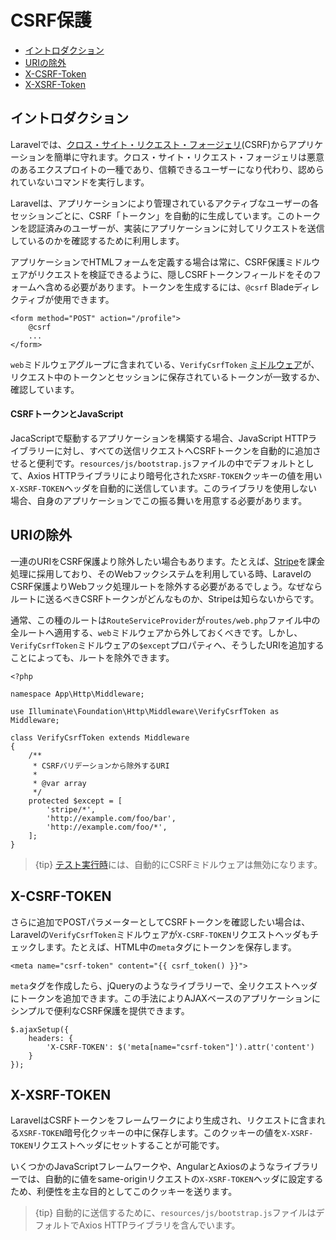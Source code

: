 # CSRF保護

- [イントロダクション](#csrf-introduction)
- [URIの除外](#csrf-excluding-uris)
- [X-CSRF-Token](#csrf-x-csrf-token)
- [X-XSRF-Token](#csrf-x-xsrf-token)

<a name="csrf-introduction"></a>
## イントロダクション

Laravelでは、[クロス・サイト・リクエスト・フォージェリ](https://ja.wikipedia.org/wiki/%E3%82%AF%E3%83%AD%E3%82%B9%E3%82%B5%E3%82%A4%E3%83%88%E3%83%AA%E3%82%AF%E3%82%A8%E3%82%B9%E3%83%88%E3%83%95%E3%82%A9%E3%83%BC%E3%82%B8%E3%82%A7%E3%83%AA)(CSRF)からアプリケーションを簡単に守れます。クロス・サイト・リクエスト・フォージェリは悪意のあるエクスプロイトの一種であり、信頼できるユーザーになり代わり、認められていないコマンドを実行します。

Laravelは、アプリケーションにより管理されているアクティブなユーザーの各セッションごとに、CSRF「トークン」を自動的に生成しています。このトークンを認証済みのユーザーが、実装にアプリケーションに対してリクエストを送信しているのかを確認するために利用します。

アプリケーションでHTMLフォームを定義する場合は常に、CSRF保護ミドルウェアがリクエストを検証できるように、隠しCSRFトークンフィールドをそのフォームへ含める必要があります。トークンを生成するには、`@csrf` Bladeディレクティブが使用できます。

    <form method="POST" action="/profile">
        @csrf
        ...
    </form>

`web`ミドルウェアグループに含まれている、`VerifyCsrfToken` [ミドルウェア](/docs/{{version}}/middleware)が、リクエスト中のトークンとセッションに保存されているトークンが一致するか、確認しています。

#### CSRFトークンとJavaScript

JacaScriptで駆動するアプリケーションを構築する場合、JavaScript HTTPライブラリーに対し、すべての送信リクエストへCSRFトークンを自動的に追加させると便利です。`resources/js/bootstrap.js`ファイルの中でデフォルトとして、Axios HTTPライブラリにより暗号化された`XSRF-TOKEN`クッキーの値を用い`X-XSRF-TOKEN`ヘッダを自動的に送信しています。このライブラリを使用しない場合、自身のアプリケーションでこの振る舞いを用意する必要があります。

<a name="csrf-excluding-uris"></a>
## URIの除外

一連のURIをCSRF保護より除外したい場合もあります。たとえば、[Stripe](https://stripe.com)を課金処理に採用しており、そのWebフックシステムを利用している時、LaravelのCSRF保護よりWebフック処理ルートを除外する必要があるでしょう。なぜならルートに送るべきCSRFトークンがどんなものか、Stripeは知らないからです。

通常、この種のルートは`RouteServiceProvider`が`routes/web.php`ファイル中の全ルートへ適用する、`web`ミドルウェアから外しておくべきです。しかし、`VerifyCsrfToken`ミドルウェアの`$except`プロパティへ、そうしたURIを追加することによっても、ルートを除外できます。

    <?php

    namespace App\Http\Middleware;

    use Illuminate\Foundation\Http\Middleware\VerifyCsrfToken as Middleware;

    class VerifyCsrfToken extends Middleware
    {
        /**
         * CSRFバリデーションから除外するURI
         *
         * @var array
         */
        protected $except = [
            'stripe/*',
            'http://example.com/foo/bar',
            'http://example.com/foo/*',
        ];
    }

> {tip} [テスト実行時](/docs/{{version}}/testing)には、自動的にCSRFミドルウェアは無効になります。

<a name="csrf-x-csrf-token"></a>
## X-CSRF-TOKEN

さらに追加でPOSTパラメーターとしてCSRFトークンを確認したい場合は、Laravelの`VerifyCsrfToken`ミドルウェアが`X-CSRF-TOKEN`リクエストヘッダもチェックします。たとえば、HTML中の`meta`タグにトークンを保存します。

    <meta name="csrf-token" content="{{ csrf_token() }}">

`meta`タグを作成したら、jQueryのようなライブラリーで、全リクエストヘッダにトークンを追加できます。この手法によりAJAXベースのアプリケーションにシンプルで便利なCSRF保護を提供できます。

    $.ajaxSetup({
        headers: {
            'X-CSRF-TOKEN': $('meta[name="csrf-token"]').attr('content')
        }
    });

<a name="csrf-x-xsrf-token"></a>
## X-XSRF-TOKEN

LaravelはCSRFトークンをフレームワークにより生成され、リクエストに含まれる`XSRF-TOKEN`暗号化クッキーの中に保存します。このクッキーの値を`X-XSRF-TOKEN`リクエストヘッダにセットすることが可能です。

いくつかのJavaScriptフレームワークや、AngularとAxiosのようなライブラリーでは、自動的に値をsame-originリクエストの`X-XSRF-TOKEN`ヘッダに設定するため、利便性を主な目的としてこのクッキーを送ります。

> {tip} 自動的に送信するために、`resources/js/bootstrap.js`ファイルはデフォルトでAxios HTTPライブラリを含んでいます。
